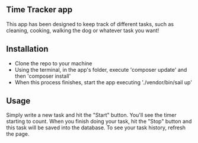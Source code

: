 ## Time Tracker app

This app has been designed to keep track of different tasks, such as cleaning, cooking, walking the dog or whatever task you want!

## Installation

- Clone the repo to your machine
- Using the terminal, in the app's folder, execute 'composer update' and then 'composer install'
- When this process finishes, start the app executing './vendor/bin/sail up'

## Usage

Simply write a new task and hit the "Start" button. You'll see the timer starting to count. When you finish doing your task, hit the "Stop" button and this task will be saved into the database. To see your task history, refresh the page.
